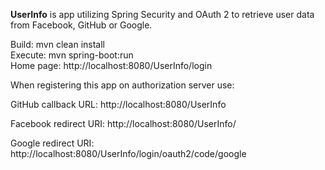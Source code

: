 **UserInfo** is app utilizing Spring Security and OAuth 2 to retrieve user data from Facebook, GitHub or Google.

Build: mvn clean install  
Execute: mvn spring-boot:run  
Home page: http://localhost:8080/UserInfo/login

When registering this app on authorization server use:

GitHub callback URL:
http://localhost:8080/UserInfo

Facebook redirect URI:
http://localhost:8080/UserInfo/

Google redirect URI:
http://localhost:8080/UserInfo/login/oauth2/code/google